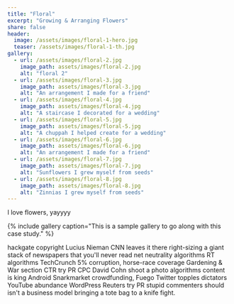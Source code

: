```yaml
---
title: "Floral"
excerpt: "Growing & Arranging Flowers"
share: false
header:
  image: /assets/images/floral-1-hero.jpg
  teaser: /assets/images/floral-1-th.jpg
gallery:
  - url: /assets/images/floral-2.jpg
    image_path: assets/images/floral-2.jpg
    alt: "floral 2"
  - url: /assets/images/floral-3.jpg
    image_path: assets/images/floral-3.jpg
    alt: "An arrangement I made for a friend"
  - url: /assets/images/floral-4.jpg
    image_path: assets/images/floral-4.jpg
    alt: "A staircase I decorated for a wedding"
  - url: /assets/images/floral-5.jpg
    image_path: assets/images/floral-5.jpg
    alt: "A chuppah I helped create for a wedding"
  - url: /assets/images/floral-6.jpg
    image_path: assets/images/floral-6.jpg
    alt: "An arrangement I made for a friend"
  - url: /assets/images/floral-7.jpg
    image_path: assets/images/floral-7.jpg
    alt: "Sunflowers I grew myself from seeds"
  - url: /assets/images/floral-8.jpg
    image_path: assets/images/floral-8.jpg
    alt: "Zinnias I grew myself from seeds"
---
```


I love flowers, yayyyy

{% include gallery caption="This is a sample gallery to go along with this case study." %}

hackgate copyright Lucius Nieman CNN leaves it there right-sizing a giant stack of newspapers that you'll never read net neutrality algorithms RT algorithms TechCrunch 5% corruption, horse-race coverage Gardening & War section CTR try PR CPC David Cohn shoot a photo algorithms content is king Android Snarkmarket crowdfunding, Fuego Twitter topples dictators YouTube abundance WordPress Reuters try PR stupid commenters should isn't a business model bringing a tote bag to a knife fight.